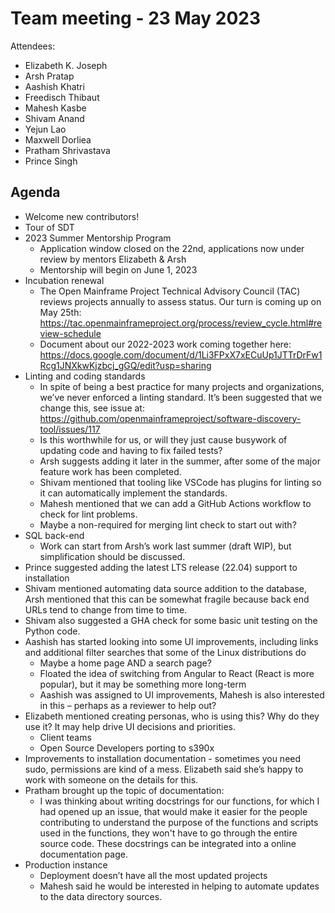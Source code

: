 # Team meeting - 23 May 2023

Attendees:
 - Elizabeth K. Joseph
 - Arsh Pratap
 - Aashish Khatri
 - Freedisch Thibaut
 - Mahesh Kasbe
 - Shivam Anand
 - Yejun Lao
 - Maxwell Dorliea
 - Pratham Shrivastava
 - Prince Singh

 ## Agenda

 - Welcome new contributors!
 - Tour of SDT
 - 2023 Summer Mentorship Program
   - Application window closed on the 22nd, applications now under review by mentors Elizabeth & Arsh
   - Mentorship will begin on June 1, 2023
 - Incubation renewal
   - The Open Mainframe Project Technical Advisory Council (TAC) reviews projects annually to assess status. Our turn is coming up on May 25th: https://tac.openmainframeproject.org/process/review_cycle.html#review-schedule
   - Document about our 2022-2023 work coming together here: https://docs.google.com/document/d/1Li3FPxX7xECuUp1JTTrDrFw1Rcg1JNXkwKjzbcj_gGQ/edit?usp=sharing
 - Linting and coding standards
   - In spite of being a best practice for many projects and organizations, we’ve never enforced a linting standard. It’s been suggested that we change this, see issue at: https://github.com/openmainframeproject/software-discovery-tool/issues/117 
   - Is this worthwhile for us, or will they just cause busywork of updating code and having to fix failed tests?
   - Arsh suggests adding it later in the summer, after some of the major feature work has been completed.
   - Shivam mentioned that tooling like VSCode has plugins for linting so it can automatically implement the standards.
   - Mahesh mentioned that we can add a GitHub Actions workflow to check for lint problems.
   - Maybe a non-required for merging lint check to start out with?
 - SQL back-end
   - Work can start from Arsh’s work last summer (draft WIP), but simplification should be discussed.
 - Prince suggested adding the latest LTS release (22.04) support to installation
 - Shivam mentioned automating data source addition to the database, Arsh mentioned that this can be somewhat fragile because back end URLs tend to change from time to time.
 - Shivam also suggested a GHA check for some basic unit testing on the Python code.
 - Aashish has started looking into some UI improvements, including links and additional filter searches that some of the Linux distributions do
   - Maybe a home page AND a search page?
   - Floated the idea of switching from Angular to React (React is more popular), but it may be something more long-term
   - Aashish was assigned to UI improvements, Mahesh is also interested in this – perhaps as a reviewer to help out?
 - Elizabeth mentioned creating personas, who is using this? Why do they use it? It may help drive UI decisions and priorities.
   - Client teams
   - Open Source Developers porting to s390x
 - Improvements to installation documentation - sometimes you need sudo, permissions are kind of a mess. Elizabeth said she’s happy to work with someone on the details for this.
 - Pratham brought up the topic of documentation:
   - I was thinking about writing docstrings for our functions, for which I had opened up an issue, that would make it easier for the people contributing to understand the purpose of the functions and scripts used in the functions, they won't have to go through the entire source code. These docstrings can be integrated into a online documentation page.
 - Production instance
   - Deployment doesn’t have all the most updated projects
   - Mahesh said he would be interested in helping to automate updates to the data directory sources.





















